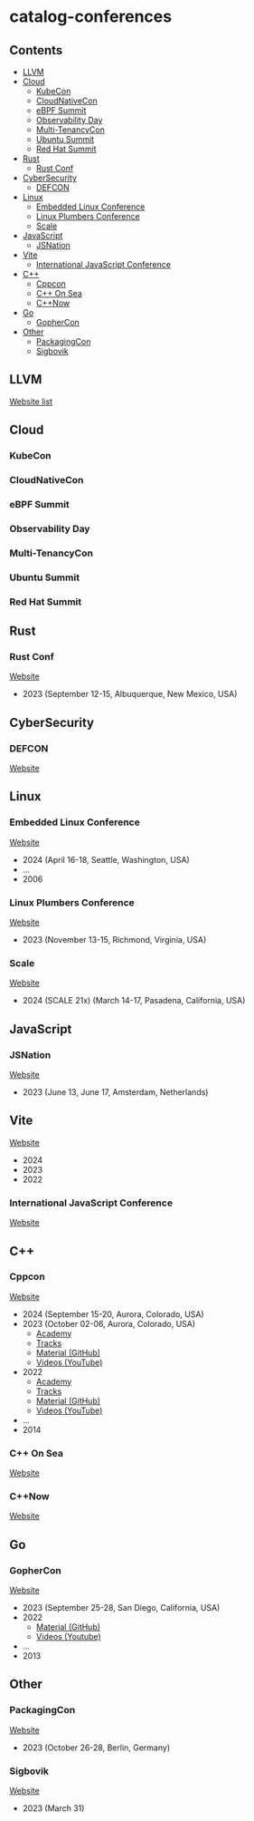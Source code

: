 # catalog-conferences <!-- omit from toc -->

## Contents <!-- omit from toc -->

- [LLVM](#llvm)
- [Cloud](#cloud)
  - [KubeCon](#kubecon)
  - [CloudNativeCon](#cloudnativecon)
  - [eBPF Summit](#ebpf-summit)
  - [Observability Day](#observability-day)
  - [Multi-TenancyCon](#multi-tenancycon)
  - [Ubuntu Summit](#ubuntu-summit)
  - [Red Hat Summit](#red-hat-summit)
- [Rust](#rust)
  - [Rust Conf](#rust-conf)
- [CyberSecurity](#cybersecurity)
  - [DEFCON](#defcon)
- [Linux](#linux)
  - [Embedded Linux Conference](#embedded-linux-conference)
  - [Linux Plumbers Conference](#linux-plumbers-conference)
  - [Scale](#scale)
- [JavaScript](#javascript)
  - [JSNation](#jsnation)
- [Vite](#vite)
  - [International JavaScript Conference](#international-javascript-conference)
- [C++](#c)
  - [Cppcon](#cppcon)
  - [C++ On Sea](#c-on-sea)
  - [C++Now](#cnow)
- [Go](#go)
  - [GopherCon](#gophercon)
- [Other](#other)
  - [PackagingCon](#packagingcon)
  - [Sigbovik](#sigbovik)

## LLVM

[Website list](https://llvm.org/devmtg)

## Cloud

### KubeCon

### CloudNativeCon

### eBPF Summit

### Observability Day

### Multi-TenancyCon

### Ubuntu Summit

### Red Hat Summit

## Rust

### Rust Conf

[Website](https://rustconf.com)

- 2023 (September 12-15, Albuquerque, New Mexico, USA)

## CyberSecurity

### DEFCON

[Website](https://defcon.org)

## Linux

### Embedded Linux Conference

[Website](https://www.embeddedlinuxconference.com)

- 2024 (April 16-18, Seattle, Washington, USA)
- ...
- 2006

### Linux Plumbers Conference

[Website](https://lpc.events)

- 2023 (November 13-15, Richmond, Virginia, USA)

### Scale

[Website](https://www.socallinuxexpo.org)

- 2024 (SCALE 21x) (March 14-17, Pasadena, California, USA)

## JavaScript

### JSNation

[Website](https://jsnation.com)

- 2023 (June 13, June 17, Amsterdam, Netherlands)

## Vite

[Website](https://viteconf.org)

- 2024
- 2023
- 2022

### International JavaScript Conference

[Website](https://javascript-conference.com)

## C++

### Cppcon

[Website](https://cppcon.org/)

- 2024 (September 15-20, Aurora, Colorado, USA)
- 2023 (October 02-06, Aurora, Colorado, USA)
  - [Academy](https://cppcon.org/cppcon-academy-2023)
  - [Tracks](https://cppcon2023.sched.com/grid-full)
  - [Material (GitHub)](https://github.com/CppCon/CppCon2023)
  - [Videos (YouTube)](https://www.youtube.com/watch?v=I8UvQKvOSSw&list=PLHTh1InhhwT7gQEuYznhhvAYTel0qzl72&pp=iAQB)
- 2022
  - [Academy](https://cppcon.org/cppcon-academy-2022)
  - [Tracks](https://cppcon.digital-medium.co.uk/schedule-2022)
  - [Material (GitHub)](https://github.com/CppCon/CppCon2022)
  - [Videos (YouTube)](https://www.youtube.com/watch?v=I8UvQKvOSSw&list=PLHTh1InhhwT7gQEuYznhhvAYTel0qzl72&pp=iAQB)
- ...
- 2014

### C++ On Sea

[Website](https://cpponsea.uk)

### C++Now

[Website](https://cppnow.org)

## Go

### GopherCon

[Website](https://www.gophercon.com)

- 2023 (September 25-28, San Diego, California, USA)
- 2022
  - [Material (GitHub)](https://github.com/gophercon/2022-talks)
  - [Videos (Youtube)](https://www.youtube.com/playlist?list=PL2ntRZ1ySWBfiSJSt-zPRbVSMDfK0EwQC)
- ...
- 2013

## Other

### PackagingCon

[Website](https://packaging-con.org)

- 2023 (October 26-28, Berlin, Germany)

### Sigbovik

[Website](https://sigbovik.org)

- 2023 (March 31)
